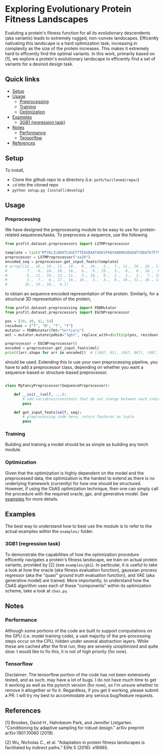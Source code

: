 # Exploring Evolutionary Protein Fitness Landscapes
Evaluting a protein's fitness function for all its evolutionary descendents (aka
variants) leads to extremely rugged, non-convex landscapes. Efficently
nativating this landscape is a hard optimization task, increasing in complexity
as the size of the protein increases. This makes it extremely hard to efficently
find the optimal variants. In this work, primarily based on [1], we explore a
protein's evolutionary landscape to efficently find a set of variants for a
desired design task.

## Quick links
- [Setup](#setup)
- [Usage](#usage)
    * [Preprocessing](#preprocessing)
    * [Training](#training)
    * [Optimization](#optimization)
- [Examples](#examples)
    * [3GB1 (regression task)](#3GB1-(regression-task))
- [Notes](#notes)
    * [Performance](#performance)
    * [Tensorlfow](#tensorflow)
- [References](#references)


## Setup
To install,
- Clone the github repo to a directory (i.e. `path/to/cloned/repo/`)
- `cd` into the cloned repo
- `python setup.py [install|develop]`


## Usage 

### Preprocessing
We have designed the preprocessing module to be easy to use for protein-related
sequences/tasks. To preprocess a sequence, use the following

```python
from profit.dataset.preprocessors import LSTMPreprocessor

template = list("MTYKLILNGKTLKGETTTEAVDAATAEKVFKQYANDNGVDGEWTYDDATKTFTVTE")
preprocessor = LSTMPreprocessor("aa20")
encoded_seq = preprocessor.get_input_feats(template)
# array([12., 16., 18., 11., 10.,  9., 10.,  2.,  7., 11., 16., 10., 11.,
#         7.,  6., 16., 16., 16.,  6.,  0., 19.,  3.,  0.,  0., 16.,  0.,
#         6., 11., 19., 13., 11.,  5., 18.,  0.,  2.,  3.,  2.,  7., 19.,
#         3.,  7.,  6., 17., 16., 18.,  3.,  3.,  0., 16., 11., 16., 13.,
#        16., 19., 16.,  6.])
```

to obtain an sequence encoded representation of the protein. Similarly, for a
structural 3D representation of the protein,

```python
from profit.dataset.preprocessing import PDBMutator
from profit.dataset.preprocessors import EGCNPreprocessor

pos = [39, 40, 41, 54]
residues = ["T", "N", "T", "Y"]
mutator = PDBMutator(fmt="tertiary")
mol = mutator.mutate(pdbid="3gb1", replace_with=dict(zip(pos, residues)))

preprocessor = EGCNPreprocessor()
encoded = preprocessor.get_input_feats(mol)
print([arr.shape for arr in encoded])  # [(867, 63), (867, 867), (867, 867, 3)]
```

should be used. Extending this to use your own preprocessing pipeline, you have
to add a preprocessor class, depending on whether you want a sequence-based or
structure-based preprocessor.

```python

class MyFancyPreprocessor(SequencePreprocessor):

    def __init__(self, ...):
        # add variables/constants that do not change between each individual variant 
        pass

    def get_input_feats(self, seq):
        # preprocessing code here; return features as tuple
        pass
```

### Training
Building and training a model should be as simple as building any torch
module.

### Optimization
Given that the optimization is highly dependent on the model and the
preprocessed data, the optimization is the hardest to extend as there is no
underlying framework (currently) for how one should be structured. However, if
using the CbAS optimization technique, then one can simply call the procedure
with the required oracle, gpr, and generative model. See [examples](#examples)
for more details.


## Examples
The best way to understand how to best use the module is to refer to the
actual examples within the `examples/` folder.

### 3GB1 (regression task)
To demonstrate the capabilities of how the optimization procedure efficently
navigates a protein's fitness landscape, we train on actual protein variants,
provided by [2] (see `examples/gb1`). In particular, it is useful to take a look
at how the oracle (aka fitness evaluation function), gaussian process regressor
(aka the "quasi" ground truth evaluation function), and VAE (aka generative
model) are trained. More importantly, to understand how the CbAS algorithm uses
each of these "components" within its optimization scheme, take a look at
`cbas.py`.


## Notes

### Performance
Although some portions of the code are built to support computations on the GPU
(i.e. model training code), a vast majority of the pre-processing steps occur on
the CPU, hidden under several abstraction layers. While these are cached after
the first run, they are severely unoptimized and quite slow. I would like to fix
this, it is not of high priority (for now).

### Tensorflow
Disclaimer: The tensorflow portion of the code has not been extensively tested,
and as such, may have a lot of bugs. I do not have much time to get it working
as well as the pytorch version (for now), so I'm unsure whether to remove it
altogether or fix it. Regardless, if you get it working, please submit a PR. I
will try my best to accommodate any serious bug/feature requests.


## References
[1] Brookes, David H., Hahnbeom Park, and Jennifer Listgarten. "Conditioning by
adaptive sampling for robust design." arXiv preprint arXiv:1901.10060 (2019).

[2] Wu, Nicholas C., et al. "Adaptation in protein fitness landscapes is
facilitated by indirect paths." Elife 5 (2016): e16965.
